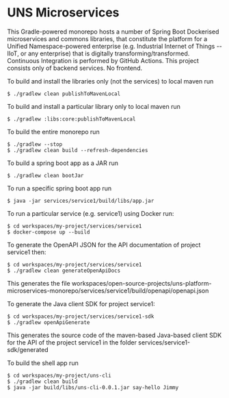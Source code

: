 # UNS Microservices
This Gradle-powered monorepo hosts a number of Spring Boot Dockerised microservices and commons libraries, that constitute the platform for a Unified Namespace-powered enterprise (e.g. Industrial Internet of Things -- IIoT, or any enterprise) that is digitally transforming/transformed. Continuous Integration is performed by GitHub Actions. This project consists only of backend services. No frontend.

To build and install the libraries only (not the services) to local maven run
```shell
$ ./gradlew clean publishToMavenLocal
```


To build and install a particular library only to local maven run
```shell
$ ./gradlew :libs:core:publishToMavenLocal
```


To build the entire monorepo run
```shell
$ ./gradlew --stop
$ ./gradlew clean build --refresh-dependencies
```


To build a spring boot app as a JAR run
```shell
$ ./gradlew clean bootJar
```


To run a specific spring boot app run
```shell
$ java -jar services/service1/build/libs/app.jar
```


To run a particular service (e.g. service1) using Docker run:
```shell
$ cd workspaces/my-project/services/service1
$ docker-compose up --build
```


To generate the OpenAPI JSON for the API documentation of project service1 then:
```shell
$ cd workspaces/my-project/services/service1
$ ./gradlew clean generateOpenApiDocs
```
This generates the file workspaces/open-source-projects/uns-platform-microservices-monorepo/services/service1/build/openapi/openapi.json 


To generate the Java client SDK for project service1:
```shell
$ cd workspaces/my-project/services/service1-sdk
$ ./gradlew openApiGenerate
```
This generates the source code of the maven-based Java-based client SDK for the API of the project service1 in the folder services/service1-sdk/generated


To build the shell app run
```shell
$ cd workspaces/my-project/uns-cli
$ ./gradlew clean build
$ java -jar build/libs/uns-cli-0.0.1.jar say-hello Jimmy
```
